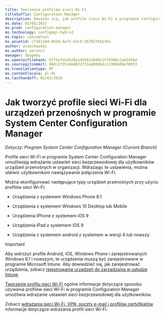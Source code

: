 ```yaml
---
title: Tworzenie profilów sieci Wi-Fi
titleSuffix: Configuration Manager
description: Dowiedz się, jak profile sieci Wi-Fi w programie Configuration Manager umożliwiają wdrażanie ustawień sieci bezprzewodowej dla użytkowników urządzeń przenośnych w organizacji.
ms.date: 03/05/2017
ms.prod: configuration-manager
ms.technology: configmgr-hybrid
ms.topic: conceptual
ms.assetid: c72612d4-0b3d-4e71-b3c9-35782701b78a
author: aczechowski
ms.author: aaroncz
manager: dougeby
ms.openlocfilehash: 07f5e7dc0520a145b6130d0c1f79388c2a63456d
ms.sourcegitcommit: 0b0c2735c4ed822731ae069b4cc1380e89e78933
ms.translationtype: MT
ms.contentlocale: pl-PL
ms.lasthandoff: 05/03/2018
---
```

# <a name="how-to-create-wi-fi-profiles-for-mobile-devices-in-system-center-configuration-manager"></a>Jak tworzyć profile sieci Wi-Fi dla urządzeń przenośnych w programie System Center Configuration Manager

*Dotyczy: Program System Center Configuration Manager (Current Branch)*

Profile sieci Wi-Fi w programie System Center Configuration Manager umożliwiają wdrażanie ustawień sieci bezprzewodowej dla użytkowników urządzeń przenośnych w organizacji. Wdrażając te ustawienia, można ułatwić użytkownikom nawiązywanie połączenia Wi-Fi.  

Można skonfigurować następujące typy urządzeń przenośnych przy użyciu profilów sieci Wi-Fi:  

-   Urządzenia z systemem Windows Phone 8.1  

-   Urządzenia z systemem Windows 10 Desktop lub Mobile  

-   Urządzenia IPhone z systemem iOS 9  

-   Urządzenia IPad z systemem iOS 9  

-   Urządzenia z systemem android z systemem w wersji 4 lub nowszy

> [!IMPORTANT]  
>  Aby wdrożyć profile Android, iOS, Windows Phone i zarejestrowanych Windows 8.1 i nowszym, te urządzenia muszą być zarejestrowane w programie Microsoft Intune. Aby dowiedzieć się, jak zarejestrować urządzenia, zobacz [rejestrowanie urządzeń do zarządzania w usłudze Intune](https://docs.microsoft.com/intune/deploy-use/enroll-devices-in-microsoft-intune).  

[Tworzenie profilu sieci Wi-Fi](../../protect/deploy-use/create-wifi-profiles.md#create-a-wi-fi-profile) ogólne informacje dotyczące sposobu używania profilów sieci Wi-Fi w programie Configuration Manager umożliwia wdrażanie ustawień sieci bezprzewodowej dla użytkowników.

Zobacz [wdrażania sieci Wi-Fi, VPN, poczty e-mail i profilów certyfikatów](../../protect/deploy-use/deploy-wifi-vpn-email-cert-profiles.md) informacje dotyczące wdrażania profili sieci Wi-Fi.
